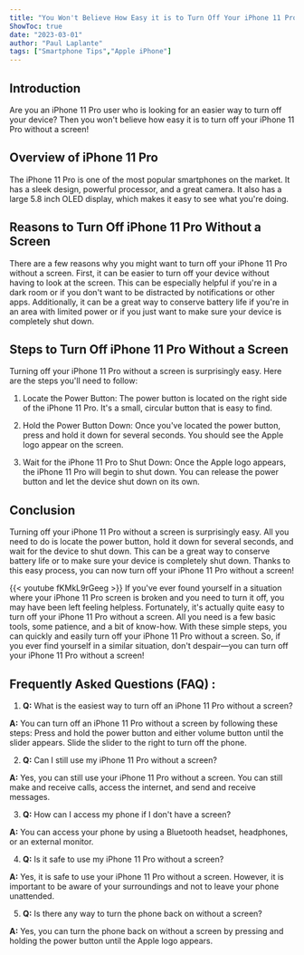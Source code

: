 ```yaml
---
title: "You Won't Believe How Easy it is to Turn Off Your iPhone 11 Pro Without a Screen!"
ShowToc: true 
date: "2023-03-01"
author: "Paul Laplante" 
tags: ["Smartphone Tips","Apple iPhone"]
---
```

## Introduction
Are you an iPhone 11 Pro user who is looking for an easier way to turn off your device? Then you won't believe how easy it is to turn off your iPhone 11 Pro without a screen!

## Overview of iPhone 11 Pro
The iPhone 11 Pro is one of the most popular smartphones on the market. It has a sleek design, powerful processor, and a great camera. It also has a large 5.8 inch OLED display, which makes it easy to see what you're doing.

## Reasons to Turn Off iPhone 11 Pro Without a Screen
There are a few reasons why you might want to turn off your iPhone 11 Pro without a screen. First, it can be easier to turn off your device without having to look at the screen. This can be especially helpful if you're in a dark room or if you don't want to be distracted by notifications or other apps. Additionally, it can be a great way to conserve battery life if you're in an area with limited power or if you just want to make sure your device is completely shut down.

## Steps to Turn Off iPhone 11 Pro Without a Screen
Turning off your iPhone 11 Pro without a screen is surprisingly easy. Here are the steps you'll need to follow:

1. Locate the Power Button: The power button is located on the right side of the iPhone 11 Pro. It's a small, circular button that is easy to find.

2. Hold the Power Button Down: Once you've located the power button, press and hold it down for several seconds. You should see the Apple logo appear on the screen.

3. Wait for the iPhone 11 Pro to Shut Down: Once the Apple logo appears, the iPhone 11 Pro will begin to shut down. You can release the power button and let the device shut down on its own.

## Conclusion
Turning off your iPhone 11 Pro without a screen is surprisingly easy. All you need to do is locate the power button, hold it down for several seconds, and wait for the device to shut down. This can be a great way to conserve battery life or to make sure your device is completely shut down. Thanks to this easy process, you can now turn off your iPhone 11 Pro without a screen!

{{< youtube fKMkL9rGeeg >}} 
If you've ever found yourself in a situation where your iPhone 11 Pro screen is broken and you need to turn it off, you may have been left feeling helpless. Fortunately, it's actually quite easy to turn off your iPhone 11 Pro without a screen. All you need is a few basic tools, some patience, and a bit of know-how. With these simple steps, you can quickly and easily turn off your iPhone 11 Pro without a screen. So, if you ever find yourself in a similar situation, don't despair—you can turn off your iPhone 11 Pro without a screen!

## Frequently Asked Questions (FAQ) :
1. **Q:** What is the easiest way to turn off an iPhone 11 Pro without a screen? 

**A:** You can turn off an iPhone 11 Pro without a screen by following these steps: Press and hold the power button and either volume button until the slider appears. Slide the slider to the right to turn off the phone.

2. **Q:** Can I still use my iPhone 11 Pro without a screen? 

**A:** Yes, you can still use your iPhone 11 Pro without a screen. You can still make and receive calls, access the internet, and send and receive messages.

3. **Q:** How can I access my phone if I don't have a screen? 

**A:** You can access your phone by using a Bluetooth headset, headphones, or an external monitor.

4. **Q:** Is it safe to use my iPhone 11 Pro without a screen? 

**A:** Yes, it is safe to use your iPhone 11 Pro without a screen. However, it is important to be aware of your surroundings and not to leave your phone unattended.

5. **Q:** Is there any way to turn the phone back on without a screen? 

**A:** Yes, you can turn the phone back on without a screen by pressing and holding the power button until the Apple logo appears.


